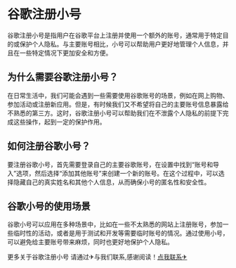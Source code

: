# 谷歌注册小号

谷歌注册小号是指用户在谷歌平台上注册并使用一个额外的账号，通常用于特定目的或保护个人隐私。与主要账号相比，小号可以帮助用户更好地管理个人信息，并且在一些特定情况下更加安全和方便。

## 为什么需要谷歌注册小号？

在日常生活中，我们可能会遇到一些需要使用谷歌账号的场景，例如在网上购物、参加活动或注册新应用。但是，有时候我们又不希望将自己的主要账号信息暴露给不熟悉的第三方。这时，谷歌注册小号可以帮助我们在不泄露个人隐私的前提下完成这些操作，起到一定的保护作用。

## 如何注册谷歌小号？

要注册谷歌小号，首先需要登录自己的主要谷歌账号，在设置中找到“账号和导入”选项，然后选择“添加其他账号”来创建一个新的账号。在这个过程中，可以选择隐藏自己的真实姓名和其他个人信息，从而确保小号的匿名性和安全性。

## 谷歌小号的使用场景

谷歌小号可以应用在多种场景中，比如在一些不太熟悉的网站上注册账号，参加一些临时性的活动，或者是用于测试和开发等需要临时账号的情况。通过使用小号，可以避免给主要账号带来麻烦，同时也更好地保护个人隐私。

更多关于谷歌注册小号 请通过✈与我们联系,感谢阅读！[点我联系✈](https://news.k02.cc)